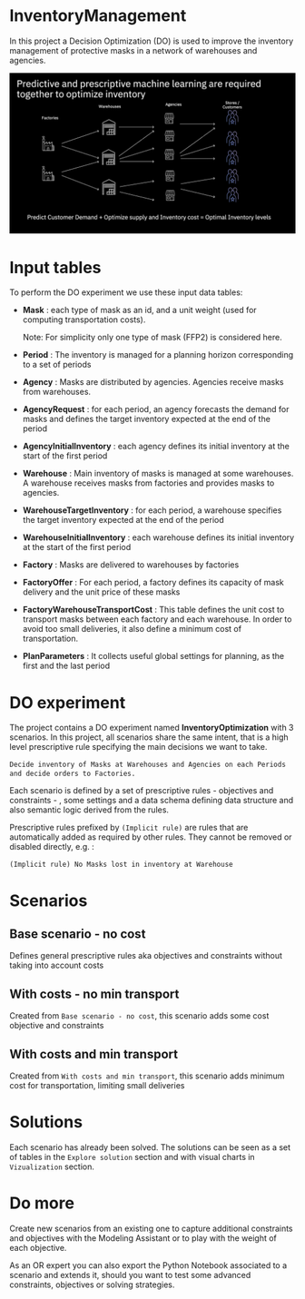 # InventoryManagement

In this project a Decision Optimization (DO) is used to improve the inventory management of 
protective masks in a network of warehouses and agencies.

![Alt text](https://github.com/nerav-doshi/InventoryManagement/blob/main/images/MaskSupplyChain.gif "Title text")

# Input tables
To perform the DO experiment we use these input data tables:
* __Mask__ : each type of mask as an id, and a unit weight (used for computing transportation costs). 

   Note: For simplicity only one type of mask (FFP2) is considered here.
* __Period__ : The inventory is managed for a planning horizon corresponding to a set of periods
* __Agency__ : Masks are distributed by agencies. Agencies receive masks from warehouses.
* __AgencyRequest__ : for each period, an agency forecasts the demand for masks and defines the target inventory expected at the end of the period
* __AgencyInitialInventory__ : each agency defines its initial inventory at the start of the first period
* __Warehouse__ : Main inventory of masks is managed at some warehouses. A warehouse receives masks from factories and provides masks to agencies.
* __WarehouseTargetInventory__ : for each period, a warehouse specifies the target inventory expected at the end of the period 
* __WarehouseInitialInventory__ : each warehouse defines its initial inventory at the start of the first period
* __Factory__ : Masks are delivered to warehouses by factories
* __FactoryOffer__ : For each period, a factory defines its capacity of mask delivery and the unit price of these masks
* __FactoryWarehouseTransportCost__ : This table defines the unit cost to transport masks between each factory and each warehouse. In order to avoid too small deliveries, it also define a minimum cost of transportation.
* __PlanParameters__ : It collects useful global settings for planning, as the first and the last period


# DO experiment

The project contains a DO experiment named __InventoryOptimization__ with  3 scenarios. In this project, all scenarios share the same intent, that is a high level prescriptive rule specifying the main decisions we want to take.
```
Decide inventory of Masks at Warehouses and Agencies on each Periods and decide orders to Factories.
```
Each scenario is defined by a set of prescriptive rules - objectives and constraints - , some settings and a data schema 
defining data structure and also semantic logic derived from the rules.

Prescriptive rules prefixed by `(Implicit rule)` are rules that are automatically added as required by other rules. They cannot be removed or disabled directly, e.g. : 
```
(Implicit rule) No Masks lost in inventory at Warehouse
```
 

# Scenarios

## Base scenario - no cost
Defines general prescriptive rules aka objectives and constraints without taking into account costs

## With costs - no min transport
Created from `Base scenario - no cost`, this scenario adds some cost objective and constraints 

## With costs and min transport
Created from `With costs and min transport`, this scenario adds minimum cost for transportation, limiting small deliveries


# Solutions

Each scenario has already been solved. The solutions can be seen as a set of tables in the `Explore solution` section
 and with visual charts in `Vizualization` section.
 
# Do more
Create new scenarios from an existing one to capture additional constraints and objectives with the Modeling Assistant
or to play with the weight of each objective.

As an OR expert you can also export the Python Notebook associated to a scenario and extends it,  should you want to test some advanced constraints, objectives or solving strategies.
